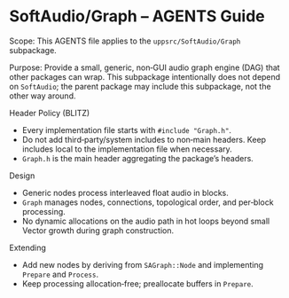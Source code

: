 # SoftAudio/Graph – AGENTS Guide

Scope: This AGENTS file applies to the `uppsrc/SoftAudio/Graph` subpackage.

Purpose: Provide a small, generic, non‑GUI audio graph engine (DAG) that other packages can wrap. This subpackage intentionally does not depend on `SoftAudio`; the parent package may include this subpackage, not the other way around.

Header Policy (BLITZ)
- Every implementation file starts with `#include "Graph.h"`.
- Do not add third‑party/system includes to non‑main headers. Keep includes local to the implementation file when necessary.
- `Graph.h` is the main header aggregating the package’s headers.

Design
- Generic nodes process interleaved float audio in blocks.
- `Graph` manages nodes, connections, topological order, and per‑block processing.
- No dynamic allocations on the audio path in hot loops beyond small Vector growth during graph construction.

Extending
- Add new nodes by deriving from `SAGraph::Node` and implementing `Prepare` and `Process`.
- Keep processing allocation‑free; preallocate buffers in `Prepare`.


